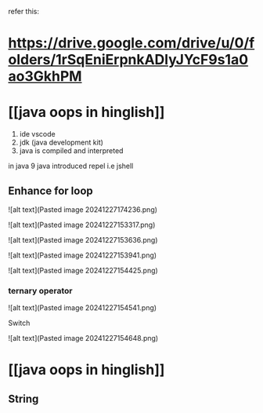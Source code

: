 

refer this:
# https://drive.google.com/drive/u/0/folders/1rSqEniErpnkADlyJYcF9s1a0ao3GkhPM


# [[java oops in hinglish]]


1. ide vscode
2. jdk (java development kit)
3. java is compiled and interpreted

in java 9  java introduced repel i.e jshell


## Enhance for loop

![alt text](Pasted image 20241227174236.png)

![alt text](Pasted image 20241227153317.png)


![alt text](Pasted image 20241227153636.png)



![alt text](Pasted image 20241227153941.png)


![alt text](Pasted image 20241227154425.png)

### ternary operator

![alt text](Pasted image 20241227154541.png)

Switch

![alt text](Pasted image 20241227154648.png)



# [[java oops in hinglish]]



## String

